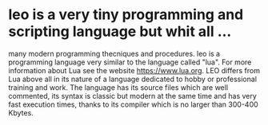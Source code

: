 # leo is a very tiny programming and scripting language but whit all ...
many modern programming thecniques and procedures.
leo is a programming language very similar to the language called "lua". 
For more information about Lua see the website https://www.lua.org. 
LEO differs from Lua above all in its nature of a language dedicated 
to hobby or professional training and work. The language has its source 
files which are well commented, its syntax is classic but modern at the 
same time and has very fast execution times, 
thanks to its compiler which is no larger than 300-400 Kbytes.
